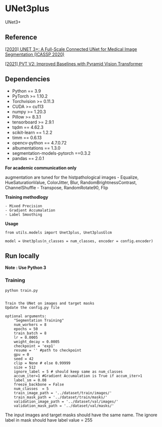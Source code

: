 # UNet3plus
UNet3+

## Reference



[[2020] UNET 3+: A Full-Scale Connected UNet for Medical Image Segmentation (ICASSP 2020)](https://arxiv.org/pdf/2004.08790.pdf)

[[2021] PVT V2: Improved Baselines with Pyramid Vision Transformer ](https://arxiv.org/abs/2106.13797.pdf)




## Dependencies

- Python == 3.9
- PyTorch >= 1.10.2
- Torchvision >= 0.11.3
- CUDA >= cu113
- numpy >= 1.20.3
- Pillow >= 8.3.1
- tensorboard >= 2.9.1
- tqdm == 4.62.3
- scikit-learn == 1.2.2
- timm == 0.6.13
- opencv-python == 4.7.0.72
- albumentations == 1.3.0
- segmentation-models-pytorch ==0.3.2
- pandas == 2.0.1


**For academic communication only**


augmentation are tuned for the histpathological images
	- Equalize, HueSaturationValue, ColorJitter, Blur, RandomBrightnessContrast, ChannelShuffle
	- Transpose, RandomRotate90, Flip
	
	

**Training methodlogy**

	- Mixed Precision 
	- Gradient Accumalation
	- Label Smoothing

	
	
**Usage**
```shell script
from utils.models import Unet3plus, Unet3plusGlcm

model = Unet3plus(n_classes = num_classes, encoder = config.encoder)
```
## Run locally
**Note : Use Python 3**



### Training

```shell script
python train.py 


Train the UNet on images and target masks
Update the config.py file

optional arguments:
	"Segmentation Training"
	num_workers = 8
	epochs = 50
	train_batch = 8
	lr = 0.0005
	weight_decay = 0.0005
	checkpoint = 'exp1'
	resume = '' #path to checkpoint
	gpu = 0
	seed = 42
	clip = None # else 0.99999
	size = 512
	ignore_label = 5 # should keep same as num_classes
	accum_iter=1 #Gradient Accumalation is True if accum_iter>1
	label_sm = 0.08
	freeze_backbone = False
	num_classes  = 5
	train_image_path = '../dataset/train/images/'
	train_mask_path = '../dataset/train/masks/'
	validation_image_path = '../dataset/val/images/'
	validation_mask_path = '../dataset/val/masks/'              
```

The input images and target masks should have the same name.
The ignore label in mask should have label value = 255




